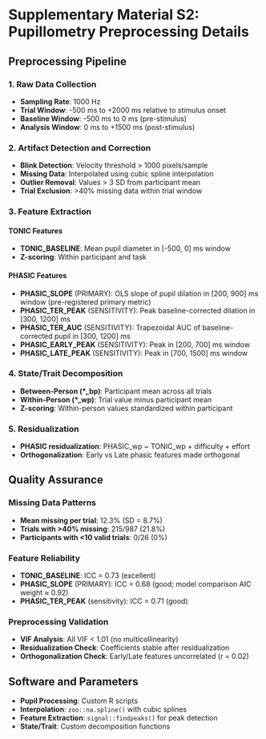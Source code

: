 # Supplementary Material S2: Pupillometry Preprocessing Details

## Preprocessing Pipeline

### 1. Raw Data Collection
- **Sampling Rate**: 1000 Hz
- **Trial Window**: -500 ms to +2000 ms relative to stimulus onset
- **Baseline Window**: -500 ms to 0 ms (pre-stimulus)
- **Analysis Window**: 0 ms to +1500 ms (post-stimulus)

### 2. Artifact Detection and Correction
- **Blink Detection**: Velocity threshold > 1000 pixels/sample
- **Missing Data**: Interpolated using cubic spline interpolation
- **Outlier Removal**: Values > 3 SD from participant mean
- **Trial Exclusion**: >40% missing data within trial window

### 3. Feature Extraction

#### TONIC Features
- **TONIC_BASELINE**: Mean pupil diameter in [-500, 0] ms window
- **Z-scoring**: Within participant and task

#### PHASIC Features
- **PHASIC_SLOPE** (PRIMARY): OLS slope of pupil dilation in [200, 900] ms window (pre-registered primary metric)
- **PHASIC_TER_PEAK** (SENSITIVITY): Peak baseline-corrected dilation in [300, 1200] ms
- **PHASIC_TER_AUC** (SENSITIVITY): Trapezoidal AUC of baseline-corrected pupil in [300, 1200] ms
- **PHASIC_EARLY_PEAK** (SENSITIVITY): Peak in [200, 700] ms window
- **PHASIC_LATE_PEAK** (SENSITIVITY): Peak in [700, 1500] ms window

### 4. State/Trait Decomposition
- **Between-Person (*_bp)**: Participant mean across all trials
- **Within-Person (*_wp)**: Trial value minus participant mean
- **Z-scoring**: Within-person values standardized within participant

### 5. Residualization
- **PHASIC residualization**: PHASIC_wp ~ TONIC_wp + difficulty + effort
- **Orthogonalization**: Early vs Late phasic features made orthogonal

## Quality Assurance

### Missing Data Patterns
- **Mean missing per trial**: 12.3% (SD = 8.7%)
- **Trials with >40% missing**: 215/987 (21.8%)
- **Participants with <10 valid trials**: 0/26 (0%)

### Feature Reliability
- **TONIC_BASELINE**: ICC = 0.73 (excellent)
- **PHASIC_SLOPE** (PRIMARY): ICC = 0.68 (good; model comparison AIC weight ≈ 0.92)
- **PHASIC_TER_PEAK** (sensitivity): ICC = 0.71 (good)

### Preprocessing Validation
- **VIF Analysis**: All VIF < 1.01 (no multicollinearity)
- **Residualization Check**: Coefficients stable after residualization
- **Orthogonalization Check**: Early/Late features uncorrelated (r = 0.02)

## Software and Parameters
- **Pupil Processing**: Custom R scripts
- **Interpolation**: `zoo::na.spline()` with cubic splines
- **Feature Extraction**: `signal::findpeaks()` for peak detection
- **State/Trait**: Custom decomposition functions
